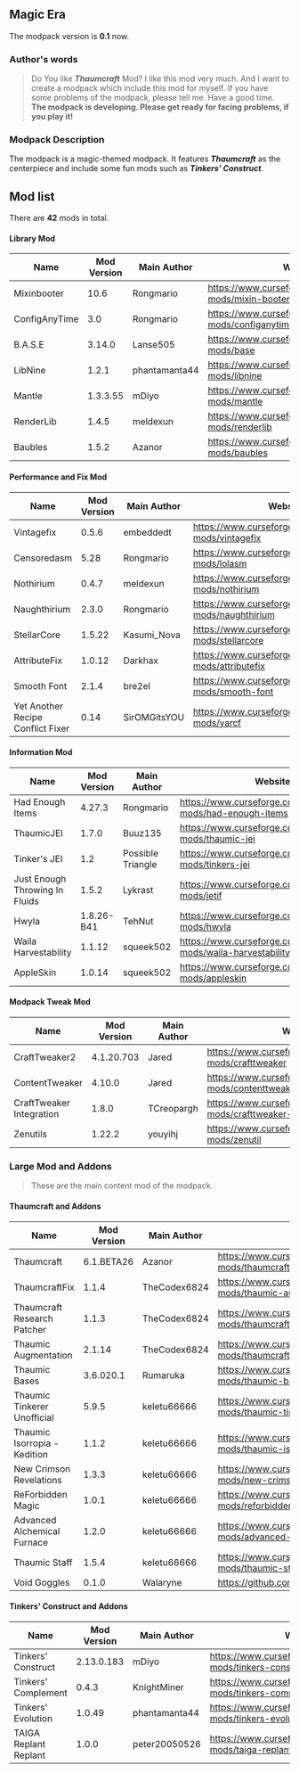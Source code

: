 ## Magic Era

The modpack version is **0.1** now.
### Author's words
> Do You like ***Thaumcraft*** Mod? I like this mod very much. And I want to create a modpack which include this mod for myself. If you have some problems of the modpack, please tell me. Have a good time.
**The modpack is developing. Please get ready for facing problems, if you play it!**

### Modpack Description
The modpack is a magic-themed modpack. It features ***Thaumcraft*** as the centerpiece and include some fun mods such as ***Tinkers' Construct***.

## Mod list
There are **42** mods in total.
#### Library Mod
| Name | Mod Version | Main Author | Website |
| ------------ | ------------ | ------------ | ------------ |
| Mixinbooter | 10.6 | Rongmario | https://www.curseforge.com/minecraft/mc-mods/mixin-booter |
| ConfigAnyTime | 3.0 | Rongmario | https://www.curseforge.com/minecraft/mc-mods/configanytime |
| B.A.S.E | 3.14.0 | Lanse505 | https://www.curseforge.com/minecraft/mc-mods/base |
| LibNine | 1.2.1 | phantamanta44 | https://www.curseforge.com/minecraft/mc-mods/libnine |
| Mantle | 1.3.3.55 | mDiyo | https://www.curseforge.com/minecraft/mc-mods/mantle |
| RenderLib | 1.4.5 | meldexun |https://www.curseforge.com/minecraft/mc-mods/renderlib |
| Baubles | 1.5.2 | Azanor | https://www.curseforge.com/minecraft/mc-mods/baubles |

#### Performance and Fix Mod
| Name | Mod Version | Main Author | Website |
| ------------ | ------------ | ------------ | ------------ |
| Vintagefix | 0.5.6 | embeddedt | https://www.curseforge.com/minecraft/mc-mods/vintagefix |
| Censoredasm | 5.28 | Rongmario | https://www.curseforge.com/minecraft/mc-mods/lolasm |
| Nothirium | 0.4.7 | meldexun | https://www.curseforge.com/minecraft/mc-mods/nothirium |
| Naughthirium | 2.3.0 | Rongmario | https://www.curseforge.com/minecraft/mc-mods/naughthirium |
| StellarCore | 1.5.22 | Kasumi_Nova | https://www.curseforge.com/minecraft/mc-mods/stellarcore |
| AttributeFix | 1.0.12 | Darkhax | https://www.curseforge.com/minecraft/mc-mods/attributefix |
| Smooth Font | 2.1.4 | bre2el | https://www.curseforge.com/minecraft/mc-mods/smooth-font |
| Yet Another Recipe Conflict Fixer | 0.14 | SirOMGitsYOU | https://www.curseforge.com/minecraft/mc-mods/yarcf |

#### Information Mod
| Name | Mod Version | Main Author | Website |
| ------------ | ------------ | ------------ | ------------ |
| Had Enough Items | 4.27.3 | Rongmario | https://www.curseforge.com/minecraft/mc-mods/had-enough-items |
| ThaumicJEI | 1.7.0 | Buuz135 | https://www.curseforge.com/minecraft/mc-mods/thaumic-jei |
| Tinker's JEI | 1.2 | Possible Triangle | https://www.curseforge.com/minecraft/mc-mods/tinkers-jei |
| Just Enough Throwing In Fluids | 1.5.2 | Lykrast | https://www.curseforge.com/minecraft/mc-mods/jetif |
| Hwyla | 1.8.26-B41 | TehNut | https://www.curseforge.com/minecraft/mc-mods/hwyla |
| Waila Harvestability | 1.1.12 | squeek502 | https://www.curseforge.com/minecraft/mc-mods/waila-harvestability |
| AppleSkin | 1.0.14 | squeek502 | https://www.curseforge.com/minecraft/mc-mods/appleskin |

#### Modpack Tweak Mod
| Name | Mod Version | Main Author | Website |
| ------------ | ------------ | ------------ | ------------ |
| CraftTweaker2 | 4.1.20.703 | Jared | https://www.curseforge.com/minecraft/mc-mods/crafttweaker |
| ContentTweaker | 4.10.0 | Jared | https://www.curseforge.com/minecraft/mc-mods/contenttweaker |
| CraftTweaker Integration | 1.8.0 | TCreopargh | https://www.curseforge.com/minecraft/mc-mods/crafttweaker-integration |
| Zenutils | 1.22.2 | youyihj | https://www.curseforge.com/minecraft/mc-mods/zenutil |

### Large Mod and Addons
> These are the main content mod of the modpack.

#### Thaumcraft and Addons
| Name | Mod Version | Main Author | Website |
| ------------ | ------------ | ------------ | ------------ |
| Thaumcraft | 6.1.BETA26 | Azanor | https://www.curseforge.com/minecraft/mc-mods/thaumcraft |
| ThaumcraftFix | 1.1.4 | TheCodex6824 | https://www.curseforge.com/minecraft/mc-mods/thaumic-augmentation |
| Thaumcraft Research Patcher | 1.1.3 | TheCodex6824 | https://www.curseforge.com/minecraft/mc-mods/thaumcraft-research-patcher |
| Thaumic Augmentation | 2.1.14 | TheCodex6824 | https://www.curseforge.com/minecraft/mc-mods/thaumcraftfix |
| Thaumic Bases | 3.6.020.1 | Rumaruka | https://www.curseforge.com/minecraft/mc-mods/thaumic-bases-unofficial |
| Thaumic Tinkerer Unofficial | 5.9.5 | keletu66666 | https://www.curseforge.com/minecraft/mc-mods/thaumic-tinkerer-unofficial |
| Thaumic Isorropia - Kedition | 1.1.2 | keletu66666 | https://www.curseforge.com/minecraft/mc-mods/thaumic-isorropia-kedition |
| New Crimson Revelations | 1.3.3 | keletu66666 | https://www.curseforge.com/minecraft/mc-mods/new-crimson-revelations |
| ReForbidden Magic | 1.0.1 | keletu66666 | https://www.curseforge.com/minecraft/mc-mods/reforbidden-magic |
| Advanced Alchemical Furnace | 1.2.0 | keletu66666 | https://www.curseforge.com/minecraft/mc-mods/advanced-smelter |
| Thaumic Staff | 1.5.4 | keletu66666 | https://www.curseforge.com/minecraft/mc-mods/thaumic-staff |
| Void Goggles | 0.1.0 | Walaryne | https://github.com/Walaryne/voidgoggles/tree/master |

#### Tinkers' Construct and Addons
| Name | Mod Version | Main Author | Website |
| ------------ | ------------ | ------------ | ------------ |
| Tinkers' Construct | 2.13.0.183 | mDiyo | https://www.curseforge.com/minecraft/mc-mods/tinkers-construct |
| Tinkers' Complement | 0.4.3 | KnightMiner | https://www.curseforge.com/minecraft/mc-mods/tinkers-complement |
| Tinkers' Evolution | 1.0.49 | phantamanta44 | https://www.curseforge.com/minecraft/mc-mods/tinkers-evolution |
| TAIGA Replant Replant | 1.0.0 | peter20050526 | https://www.curseforge.com/minecraft/mc-mods/taiga-replant-replant |